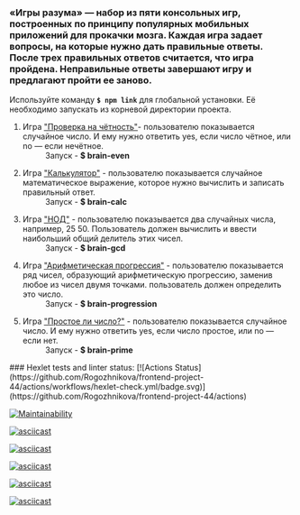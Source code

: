 <h3>«Игры разума» — набор из пяти консольных игр, построенных по принципу популярных мобильных приложений для прокачки мозга. Каждая игра задает вопросы, на которые нужно дать правильные ответы. После трех правильных ответов считается, что игра пройдена. Неправильные ответы завершают игру и предлагают пройти ее заново.</h3>

Используйте команду <strong>`$ npm link`</strong> для глобальной установки. Её необходимо запускать из корневой директории проекта.
<ol>
<li><dl>
<dt>Игра <ins>"Проверка на чётность"</ins>- пользователю показывается случайное число. И ему нужно ответить yes, если число чётное, или no — если нечётное.</dt>
<dd>Запуск - <strong>$ brain-even</strong></dd>
</dl></li>
<li><dl>
<dt>Игра <ins>"Калькулятор"</ins> -  пользователю показывается случайное математическое выражение, которое нужно вычислить и записать правильный ответ.</dt>
<dd>Запуск - <strong>$ brain-calc</strong></dd>
</dl></li>
<li><dl>
<dt>Игра <ins>"НОД"</ins> - пользователю показывается два случайных числа, например, 25 50. Пользователь должен вычислить и ввести наибольший общий делитель этих чисел.</dt>
<dd>Запуск - <strong>$ brain-gcd</strong></dd>
</dl></li>
<li><dl>
<dt>Игра <ins>"Арифметическая прогрессия"</ins> - пользователю показывается ряд чисел, образующий арифметическую прогрессию, заменив любое из чисел двумя точками. пользователь должен определить это число.</dt>
<dd>Запуск - <strong>$ brain-progression</strong></dd>
</dl></li>
<li><dl>
<dt>Игра <ins>"Простое ли число?"</ins> - пользователю показывается случайное число. И ему нужно ответить yes, если число простое, или no — если нет.</dt>
<dd>Запуск - <strong>$ brain-prime</strong></dd>
</dl></li>
</ol>
### Hexlet tests and linter status:
[![Actions Status](https://github.com/Rogozhnikova/frontend-project-44/actions/workflows/hexlet-check.yml/badge.svg)](https://github.com/Rogozhnikova/frontend-project-44/actions)

[![Maintainability](https://api.codeclimate.com/v1/badges/77ce27307299babd0740/maintainability)](https://codeclimate.com/github/Rogozhnikova/frontend-project-44/maintainability)

[![asciicast](https://asciinema.org/a/mN8pFw2o2ezvUYdT2anV8iBrL.svg)](https://asciinema.org/a/mN8pFw2o2ezvUYdT2anV8iBrL)

[![asciicast](https://asciinema.org/a/kMFNSQlgDtAAxehB5gH3Mzf2g.svg)](https://asciinema.org/a/kMFNSQlgDtAAxehB5gH3Mzf2g)

[![asciicast](https://asciinema.org/a/k8Ro9y8WgYwZB85m6bHC4w8Wj.svg)](https://asciinema.org/a/k8Ro9y8WgYwZB85m6bHC4w8Wj)

[![asciicast](https://asciinema.org/a/iYRWFu0MeD07GzA0C5NZ5LW1t.svg)](https://asciinema.org/a/iYRWFu0MeD07GzA0C5NZ5LW1t)

[![asciicast](https://asciinema.org/a/H7Kq4nkeo4Z22Ask2GKbsfYJS.svg)](https://asciinema.org/a/H7Kq4nkeo4Z22Ask2GKbsfYJS)
